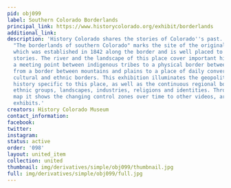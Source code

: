 ```yaml
---
pid: obj099
label: Southern Colorado Borderlands
principal_link: https://www.historycolorado.org/exhibit/borderlands
additional_link: 
description: 'History Colorado shares the stories of Colorado''s past. The exhibition
  "The borderlands of southern Colorado" marks the site of the original El Pueblo,
  which was established in 1842 along the border and is well placed to tell the various
  stories. The river and the landscape of this place cover important history: from
  a meeting point between indigenous tribes to a physical border between nations,
  from a border between mountains and plains to a place of daily convergence between
  cultural and ethnic borders. This exhibition illuminates the geopolitical border
  history specific to this place, as well as the continuous regional borders of cultures,
  ethnic groups, landscapes, industries, religions and identities. Through an interactive
  map it shows the changing control zones over time to other videos, artifacts, and
  exhibits.'
creators: History Colorado Museum
contact_information: 
facebook: 
twitter: 
instagram: 
status: active
order: '098'
layout: united_item
collection: united
thumbnail: img/derivatives/simple/obj099/thumbnail.jpg
full: img/derivatives/simple/obj099/full.jpg
---
```

